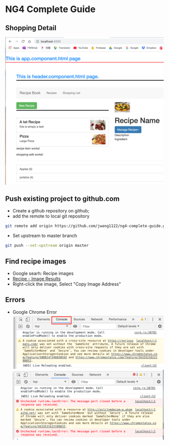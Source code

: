 # NG4 Complete Guide

## Shopping Detail
![Shopping Detail Page](shoppingDetail.png)

## Push existing project to github.com
* Create a github repository on github;
* add the remote to local git repository
```bash
git remote add origin https://github.com/jwang1122/ng4-complete-guide.git
```
* Set upstream to master branch
```bash
git push --set-upstream origin master
```

## Find recipe images

* Google searh: Recipe images
* [Recipe - Image Results](https://images.search.yahoo.com/yhs/search;_ylt=AwrC3CL4kNpdpS8AggUPxQt.;_ylu=X3oDMTByMjB0aG5zBGNvbG8DYmYxBHBvcwMxBHZ0aWQDBHNlYwNzYw--?p=recipe&fr=yhs-domaindev-st_emea&hspart=domaindev&hsimp=yhs-st_emea#id=1&iurl=http%3A%2F%2Fmommacuisine.com%2Fassets%2Frecipe_image%2Fa%2Fq%2Fv%2Faqvqbanr%2Ffullsize.jpg&action=click)
* Right-click the image, Select "Copy Image Address"

## Errors
* Google Chrome Error
![Chrome Settings->Extensions->Turn off Google Docs Offline](Warning.png)
![TechSearch Extension error](Error.png)
